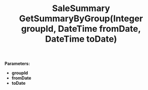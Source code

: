 ﻿---
uid: crmscript_ref_NSSaleAgent_GetSummaryByGroup
title: SaleSummary GetSummaryByGroup(Integer groupId, DateTime fromDate, DateTime toDate)
intellisense: NSSaleAgent.GetSummaryByGroup
keywords: NSSaleAgent, GetSummaryByGroup
so.topic: reference
---



**Parameters:**
 - **groupId** 
 - **fromDate** 
 - **toDate** 
